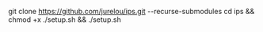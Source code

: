 
git clone https://github.com/jurelou/ips.git --recurse-submodules
cd ips && chmod +x ./setup.sh && ./setup.sh
